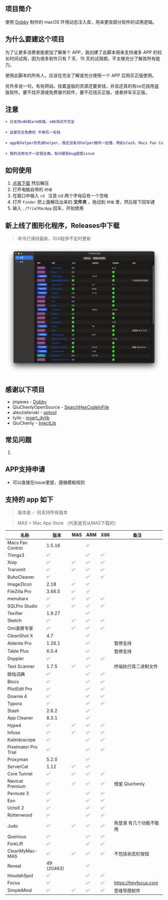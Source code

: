 ## 项目简介

使用 [Dobby](https://github.com/jmpews/Dobby) 制作的 macOS 环境动态注入库，用来更改部分软件的试用逻辑。

## 为什么要建这个项目

为了让更多消费者能更加了解某个 APP，我创建了此脚本用来支持诸多 APP 的较长时间试用，因为很多软件只有 7 天、15 天的试用期，不太够充分了解其所有能力。

使用此脚本的所有人，应该在完全了解或充分使用一个 APP 后购买正版使用。

另外多说一句，有些网站，挂着盗版的资源还要卖钱，并且还真的有xx花钱用盗版软件。要不找开源或免费替代软件，要不花钱买正版，或者拼车买正版。

## 注意

```diff
+ 已支持x86和arm双端，x86测试不完全

+ 这是完全免费的 不用花一毛钱

+ app有helper的先装helper，我还没有对helper做同一处理，例如stash、Macs Fan Control 等软件

+ 我的试用也不一定很全面，有问题有bug就提issue
```

## 如何使用

1.  [点我下载](https://github.com/TrialMacApp/TrialMacApp/archive/refs/heads/master.zip) 然后解压
2.  打开电脑自带的 `终端`
3.  在窗口中输入 `cd ` 注意 cd 两个字母后有一个空格
4.  打开 `Finder` 把上面解压出来的 **文件夹** ，拖动到 `终端` 里，然后按下回车键
5.  输入 `./TrialMacApp` 回车，开始使用

## 新上线了图形化程序，Releases中下载

> 命令行保持最新，GUI程序不定时更新

![](/img/1.png "")

## 感谢以下项目

- jmpews - [Dobby](https://github.com/jmpews/Dobby)
- QiuChenlyOpenSource - [SearchHexCodeInFile](https://github.com/QiuChenlyOpenSource/SearchHexCodeInFile)
- alexzielenski - [optool](https://github.com/alexzielenski/optool)
- tyilo - [insert_dylib](https://github.com/tyilo/insert_dylib)
- QiuChenly - [InjectLib](https://github.com/QiuChenly/InjectLib) 

## 常见问题

1.  

## APP支持申请

 - 可以直接在issue里提，遵循模板规则

## 支持的 app 如下

> 版本是 ✅ 则支持所有版本 

> MAS = Mac App Store （代表是否从MAS下载的）

| 名称                 | 版本     | MAS |  ARM | X86 |备注             |
| -------------------- | -------- | --- | --- | --- | ---------------- |
| Macs Fan Control | 1.5.16 |  | ✅ |  |  |
| Things3 | ✅ |  | ✅ | ✅ |  |
| Xnip | ✅ | ✅ | ✅ | ✅ |  |
| Transmit | ✅ | ✅ | ✅ | ✅ |  |
| BuhoCleaner | ✅ |  | ✅ | ✅ |  |
| Image2Icon | 2.18 | ✅ | ✅ |  |  |
| FileZilla Pro | 3.66.5 | ✅ | ✅ |  |  |
| menubarx | ✅ | ✅ | ✅ | ✅ |  |
| SQLPro Studio | ✅ | ✅ | ✅ | ✅ |  |
| Texifier | 1.9.27 |  | ✅ |  |  |
| Sketch | ✅ | ✅ | ✅ | ✅ |  |
| Omi录屏专家 | ✅ | ✅ | ✅ | ✅ |  |
| CleanShot X | 4.7 |  | ✅ |  |  |
| Aldente Pro | 1.26.1 |  | ✅ |  | 暂停支持 |
| Table Plus | 6.0.4 |  | ✅ |  | 暂停支持 |
| Doppler | ✅ |  | ✅ | ✅ |  |
| Text Scanner | 1.7.5 | ✅ | ✅ |  | 终端执行其二进制文件 |
| 欧陆词典 | ✅ |  | ✅ | ✅ |  |
| Blocs | ✅ |  | ✅ | ✅ |  |
| PlistEdit Pro | ✅ |  | ✅ | ✅ |  |
| Downie 4 | ✅ |  | ✅ | ✅ |  |
| Typora | ✅ |  | ✅ | ✅ |  |
| Stash | 2.6.2 |  | ✅ |  |  |
| App Cleaner | 8.3.1 |  | ✅ |  |  |
| Hype4 | ✅ | ✅ | ✅ | ✅ |  |
| Infuse | ✅ | ✅ | ✅ | ✅ |  |
| Kaleidoscope | ✅ |  | ✅ | ✅ |  |
| Pixelmator Pro Trial | ✅ |  | ✅ | ✅ |  |
| Proxyman | 5.2.0 |  | ✅ |  |  |
| ServerCat | 1.12 | ✅ | ✅ |  |  |
| Core Tunnel | ✅ | ✅ | ✅ | ✅ |  |
| Navicat Premium | ✅ | ✅ | ✅ | ✅ | 借鉴 Qiuchenly |
| Permute 3 | ✅ |  | ✅ | ✅ |  |
| Eon | ✅ |  | ✅ | ✅ |  |
| UctoX 2 | ✅ |  | ✅ | ✅ |  |
| Rottenwood | ✅ |  | ✅ | ✅ |  |
| Judo | ✅ | ✅ | ✅ | ✅ | 免登录 有几个功能不能用 |
| Querious | ✅ |  | ✅ | ✅ |  |
| ForkLift | ✅ |  | ✅ | ✅ |  |
| CleanMyMac-MAS | ✅ | ✅ | ✅ | ✅ | 不包括状态栏按钮 |
| Reveal | 49 (20463) |  | ✅ |  |  |
| HoudahSpot | ✅ |  | ✅ | ✅ |  |
| Focus | ✅ |  | ✅ | ✅ | https://heyfocus.com |
| SimpleMind | ✅ | ✅ | ✅ | ✅ | 思维导图软件 |

